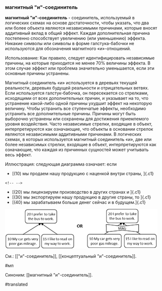 ### магнитный "и"-соединитель

**магнитный "и"-соединитель** - соединитель, используемый в логических схемах на основе достаточности, чтобы указать, что два или более объекта являются независимыми причинами, которые вносят аддитивный вклад в общий эффект. Каждая дополнительная причина постепенно способствует увеличению (или уменьшению) эффекта. Никакие символы или символы в форме галстука-бабочки не используются для обозначения магнитного «и»-отношений.

Использование: Как правило, следует идентифицировать независимые причины, на которые приходится не менее 70% величины эффекта. В этом случае эффект или проблема значительно уменьшается, если эти основные причины устранены.

Магнитный соединитель «и» используется в деревьях текущей реальности, деревьях будущей реальности и отрицательных ветвях. Если используется галстук-бабочка, он пересекается со стрелками, исходящими от всех дополнительных причин, и указывает на то, что устранение какой-либо одной причины ухудшит эффект на некоторую величину. Чтобы устранить все ступенчатые эффекты, необходимо устранить все дополнительные причины. Причины могут быть выборочно устранены или сохранены для достижения приемлемого уровня воздействия. Часто независимые стрелки, входящие в объект, интерпретируются как означающие, что объекты в основании стрелок являются независимыми аддитивными причинами. В логических схемах, в которых используется магнитный соединитель «и», две или более независимых стрелки, входящие в объект, интерпретируются как означающие, что каждая из причинных сущностей может учитывать весь эффект.

Иллюстрация: следующая диаграмма означает: если

-   [(10) мы продаем нашу продукцию с наценкой внутри страны, ]{.c1}

```{=html}
<!-- -->
```
-   [(20) мы лицензируем производство в других странах и ]{.c1}
-   [(30) мы экспортируем нашу продукцию в другие страны, то ]{.c1}
-   [(40) мы зарабатываем больше денег сейчас и в будущем.]{.c1}

![](images/image59.png)

См.: [["и"-соединитель]], [[концептуальный "и"-соединитель]].

#мп

Синоним: [[магнитный "и"-соединитель]].

#translated
